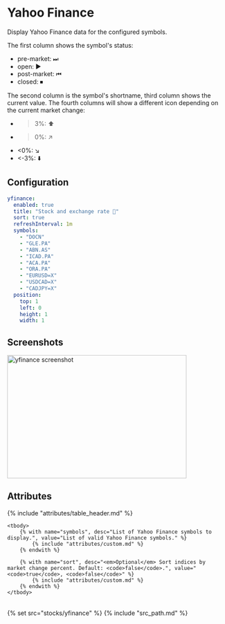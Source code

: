 # Yahoo Finance

Display Yahoo Finance data for the configured symbols.

The first column shows the symbol's status:

* pre-market: ⏭
* open: ▶
* post-market: ⏮
* closed: ⏹

The second column is the symbol's shortname, third column shows the current value.
The fourth columns will show a different icon depending on the current market change:

* >3%: ⬆️
* >0%: ↗️
* <0%: ↘️
* <-3%: ⬇️

## Configuration

```yaml
yfinance:
  enabled: true
  title: "Stock and exchange rate 🚀"
  sort: true
  refreshInterval: 1m
  symbols:
    - "DOCN"
    - "GLE.PA"
    - "ABN.AS"
    - "ICAD.PA"
    - "ACA.PA"
    - "ORA.PA"
    - "EURUSD=X"
    - "USDCAD=X"
    - "CADJPY=X"
  position:
    top: 1
    left: 0
    height: 1
    width: 1
```

## Screenshots

<img class="screenshot" src="/imgs/modules/yfinance.png" width="414" height="285" alt="yfinance screenshot" />

## Attributes

<table>
    {% include "attributes/table_header.md" %}

    <tbody>
        {% with name="symbols", desc="List of Yahoo Finance symbols to display.", value="List of valid Yahoo Finance symbols." %}
            {% include "attributes/custom.md" %}
        {% endwith %}

        {% with name="sort", desc="<em>Optional</em> Sort indices by market change percent. Default: <code>false</code>.", value="<code>true</code>, <code>false</code>" %}
            {% include "attributes/custom.md" %}
        {% endwith %}
    </tbody>
</table>

{% set src="stocks/yfinance" %}
{% include "src_path.md" %}